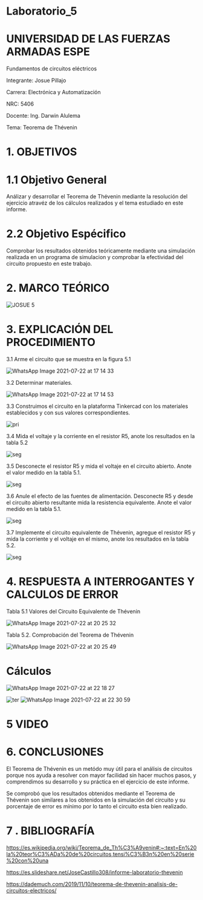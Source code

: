 # Laboratorio_5
# UNIVERSIDAD DE LAS FUERZAS ARMADAS ESPE

Fundamentos de circuitos eléctricos


Integrante: Josue Pillajo

Carrera: Electrónica y Automatización

NRC: 5406

Docente: Ing. Darwin Alulema

Tema: Teorema de Thévenin

# 1. OBJETIVOS

# 1.1 Objetivo General
Análizar y desarrollar el Teorema de Thévenin  mediante la resolución  del ejercicio  atravéz de los cálculos  realizados y el tema estudiado en este informe. 

# 2.2 Objetivo Espécifico
Comprobar los resultados obtenidos teóricamente mediante una simulación realizada en un programa de simulacion y comprobar la efectividad del circuito propuesto en este trabajo.


# 2. MARCO TEÓRICO

![JOSUE 5](https://user-images.githubusercontent.com/84783236/126714331-203f477e-65f5-451a-a936-473080747fe3.png)


#  3. EXPLICACIÓN DEL PROCEDIMIENTO

3.1 Arme el circuito  que se muestra en la figura  5.1

![WhatsApp Image 2021-07-22 at 17 14 33](https://user-images.githubusercontent.com/84783236/126716305-d204f251-44af-43a7-9105-d58b24139afd.jpeg)

3.2  Determinar materiales.

![WhatsApp Image 2021-07-22 at 17 14 53](https://user-images.githubusercontent.com/84783236/126716374-b609b1bf-1e79-444b-b7da-f74203dd0913.jpeg)

3.3  Construimos el circuito en la plataforma Tinkercad con los materiales establecidos y con sus valores correspondientes.

![pri](https://user-images.githubusercontent.com/84783236/126719672-2dede6eb-f0a1-4467-aa7b-702b18b28b68.png)

3.4 Mida el voltaje y la corriente en el resistor R5, anote los resultados en la tabla 5.2

![seg](https://user-images.githubusercontent.com/84783236/126721069-df3fc3b6-dacf-4a9f-ba89-c90131a4e810.png)

3.5  Desconecte el resistor R5 y mida el voltaje en el circuito abierto. Anote el valor medido en la tabla 5.1.

![seg](https://user-images.githubusercontent.com/84783236/126721587-9c3d7eab-fa8a-4041-a775-f491f13b6f4d.png)

3.6  Anule el efecto de las fuentes de alimentación. Desconecte R5 y desde el circuito abierto resultante mida la resistencia equivalente. Anote el valor medido en la tabla 5.1.

![seg](https://user-images.githubusercontent.com/84783236/126736470-b1b719b6-b8fd-4c1f-9303-938a3567e2a7.png)

3.7 Implemente el circuito equivalente de Thévenin, agregue el resistor R5 y mida la corriente y el voltaje en el mismo, anote los resultados en la tabla 5.2.

![seg](https://user-images.githubusercontent.com/84783236/126722352-27364608-cc67-4b02-a3a4-4601994475f1.png)

# 4. RESPUESTA A INTERROGANTES Y CALCULOS DE ERROR

Tabla  5.1 Valores del Circuito Equivalente de Thévenin

![WhatsApp Image 2021-07-22 at 20 25 32](https://user-images.githubusercontent.com/84783236/126727701-1514b5c8-1408-4940-b9c9-d72721a7110b.jpeg)

Tabla 5.2. Comprobación del Teorema de Thévenin

![WhatsApp Image 2021-07-22 at 20 25 49](https://user-images.githubusercontent.com/84783236/126727713-02e90621-8d9b-4a62-b4d6-277dc1cbcd52.jpeg)

# Cálculos

![WhatsApp Image 2021-07-22 at 22 18 27](https://user-images.githubusercontent.com/84783236/126733894-0b23ea1d-c99d-4acc-be17-6b957753dafd.jpeg)

![ter](https://user-images.githubusercontent.com/84783236/126733819-af5269bc-308f-4ffd-a8f1-023e0d2193d4.png)
![WhatsApp Image 2021-07-22 at 22 30 59](https://user-images.githubusercontent.com/84783236/126734519-2a7e2bb7-c8a8-4cf0-b989-a5f56a5e2e6b.jpeg)


# 5  VIDEO


# 6. CONCLUSIONES

El Teorema de Thévenin es un metódo muy útil  para  el análisis de circuitos  porque nos ayuda a  resolver con mayor facilidad sin hacer muchos pasos, y  comprendimos su desarrollo y su práctica en el ejercicio de este informe.

Se comprobó que los resultados obtenidos mediante  el Teorema de Thévenin  son similares  a los obtenidos en la simulación del circuito  y su porcentaje de error es mínimo por lo tanto el circuito esta bien realizado.


# 7 . BIBLIOGRAFÍA

https://es.wikipedia.org/wiki/Teorema_de_Th%C3%A9venin#:~:text=En%20la%20teor%C3%ADa%20de%20circuitos,tensi%C3%B3n%20en%20serie%20con%20una

https://es.slideshare.net/JoseCastillo308/informe-laboratorio-thevenin

https://dademuch.com/2019/11/10/teorema-de-thevenin-analisis-de-circuitos-electricos/



